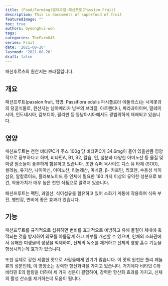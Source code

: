```yaml
---
title: (Food/Farming)열대과일-패션푸룻(Passion Fruit)
description: This is documents of superfood of fruit
featuredImage: ""
toc: true
authors: byeonghui-won
tags: 
categories: TheFarm845
series: Fruit
date: '2021-08-20'
lastmod: '2021-08-20'
draft: false
---
```


패션후르츠의 원산지는 브라질입니다.

## 개요 

패션프루트(passion fruit, 학명: Passiflora edulis 파시플로라 에둘리스)는 시계꽃과의 덩굴식물로, 원산지는 남아메리카 남부의 브라질, 아르헨티나, 파라과이이며, 말레이시아, 인도네시아, 캄보디아, 필리핀 등 동남아시아에서도 광범위하게 재배되고 있습니다. 

## 영양

패션프루트는 천연 비타민C가 주스 100g 당 비타민C가 34.6mg이 들어 있을만큼 영양적으로 풍부하다고 하며, 비타민A, B1, B2, 칼슘, 인, 철분과 다양한 아미노산 등 물질 및 미량 원소들이 풍부하게 함유하고 있습니다. 또한 슈퍼 옥사이드 디스 뮤 타제 (SOD), 셀레늄, 유기산, 나이아신, 아미노산, 리놀레산, 미네랄, β- 카로틴, 리코펜, 수용성 식이섬유, 알칼로이드, 플라보노이드 등 인체에 필요한 160 가지 이상의 유익한 성분으로 보건, 약용가치가 매우 높은 천연 식품으로 알려져 있습니다. 

패션프루트는 펙틴, 과일산, 식이섬유를 함유하고 있어 소화기 계통에 작용하여 식욕 부진, 팽만감, 변비에 좋은 효과가 있습니다.

## 기능

패션프루트를 규칙적으로 섭취하면 변비를 효과적으로 예방하고 유해 물질이 체내에 축적되는 것을 방지하여 외모를 아름답게 하고 피부를 개선할 수 있으며, 인체의 소화관에서 유해한 미생물의 성장을 억제하여, 신체의 독소를 제거하고 신체의 영양 흡수 기능을 향상시키는데 효과가 있습니다. 

또한 실제로 강한 세콤한 맛으로 사람들에게 인기가 많습니다. 이 맛의 원천은 폴리 페놀류의 성분인데, 이 영양소는 강력한 항산화력을 가지고 있습니다. 거기에다 비타민 C와 비타민 E의 함량을 더하여 세 가지 성분이 결합하여, 강력한 항산화 효과를 가지고, 신체의 활성 산소를 제거하는데 도움이 됩니다. 
